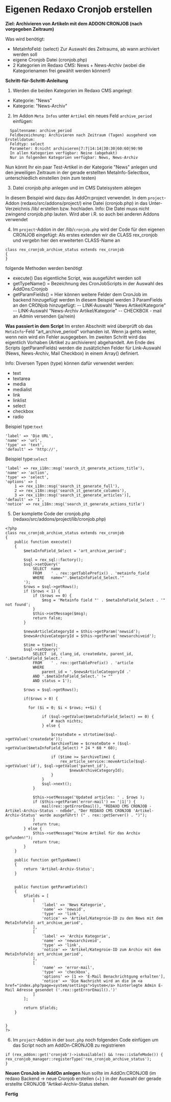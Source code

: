 # Eigenen Redaxo Cronjob erstellen

**Ziel: Archivieren von Artikeln mit dem ADDON:CRONJOB (nach vorgegeben Zeitraum)** 

Was wird benötigt:
- MetaInfoFeld: (select) Zur Auswahl des Zeitraums, ab wann archiviert werden soll
- eigene Cronjob Datei (cronjob.php)
- 2 Kategorien im Redaxo CMS: News + News-Archiv (wobei die Kategorienamen frei gewählt werden können!)

**Schritt-für-Schritt-Anleitung**

1. Werden die beiden Kategorien im Redaxo CMS angelegt:
- Kategorie: "News"
- Kategorie: "News-Archiv"

2. Im Addon `Meta Infos` unter `Artikel` ein neues Feld `archive_period` einfügen:

```
  Spaltenname: archive_period
  Feldbezeichnung: Archivieren nach Zeitraum (Tagen) ausgehend vom Erstelldatum:
  Feldtyp: select
  Parameter: 0:nicht archivieren|7:7|14:14|30:30|60:60|90:90
  In allen Kategorien verfügbar: Neine (abgehakt)
  Nur in folgenden Kategorien verfügbar: News, News-Archiv
```
Nun könnt Ihr ein paar Test-Artikel in der Kategorie "News" anlegen und den jeweiligen Zeitraum in der gerade erstellten MetaInfo-Selectbox, unterschiedlich einstellen (rein zum testen)

3. Datei cronjob.php anlegen und im CMS Dateisystem ablegen

In diesem Beispiel wird dazu das AddOn:project verwendet. In dem `project`-Addon (redaxo/src/addons/project/) eine Datei (cronjob.php) in das Unter-Verzeichnis /lib/ erstellen bzw. hochladen.
Info: Die Datei muss nicht zwingend cronjob.php lauten. Wird aber i.R. so auch bei anderen Addons verwendet


4. Im `project`-Addon in der /lib/`cronjob.php` wird der Code für den eigenen CRONJOB eingefügt:
Als erstes extenden wir die CLASS rex_cronjob und vergebn hier den erweiterten CLASS-Name an

```
class rex_cronjob_archive_status extends rex_cronjob
{
}
```

folgende Methoden werden benötigt
- execute() Das eigentliche Script, was ausgeführt werden soll
- getTypeName() = Bezeichnung des CronJobScripts in der Auswahl des AddOns:Cronjob
- getParamFields() = Hier können weitere Felder dem CronJob im backend hinzugefügt werden
In diesem Beispiel werden 3 ParamFields an den CRONjob hinzugefügt:
-- LINK-Auswahl "News Artikel/Kategorie"
-- LINK-Auswahl "News-Archiv Artikel/Kategorie"
-- CHECKBOX - mail an Admin versenden (ja/nein)

**Was passiert in dem Script**
Im ersten Abschnitt wird überprüft ob das `MetaInfo`-Feld "art_archive_period" vorhanden ist. Wenn ja gehts weiter, wenn nein wird ein Fehler ausgegeben.
Im zweiten Schritt wird das eigentlich Vorhaben (Artikel zu archivieren) abgehandelt. Am Ende des Scripts (getParamFields) werden die zusätzlichen Felder für Link-Auswahl (News, News-Archiv, Mail Checkbox) in einem Array() definiert.

Info: Diversen Typen (type) können dafür verwendet werden:
- text
- textarea
- media
- medialist
- link
- linklist
- select
- checkbox
- radio

Beispiel type:`text`
```
'label' => 'Die URL',
'name' => 'url',
'type' => 'text',
'default' => 'http://',
```

Beispiel type:`select`
```
'label' => rex_i18n::msg('search_it_generate_actions_title'),
'name' => 'action',
'type' => 'select',
'options' => [
    1 => rex_i18n::msg('search_it_generate_full'),
    2 => rex_i18n::msg('search_it_generate_columns'),
    3 => rex_i18n::msg('search_it_generate_articles')],
'default' => '1',
'notice' => rex_i18n::msg('search_it_generate_actions_title')
```


5. Der komplette Code der cronjob.php (redaxo/src/addons/project/lib/cronjob.php)
```
<?php
class rex_cronjob_archive_status extends rex_cronjob
{
    public function execute()
    {
        $metaInfoField_Select = 'art_archive_period';

        $sql = rex_sql::factory();
        $sql->setQuery('
            SELECT  name
            FROM    ' . rex::getTablePrefix() . 'metainfo_field
            WHERE   name="'.$metaInfoField_Select.'"
        ');
        $rows = $sql->getRows();
        if ($rows < 1) {
            if ($rows == 0) {
                $msg = 'Metainfo field "' . $metaInfoField_Select . '" not found';
            }
            $this->setMessage($msg);
            return false;
        }

        $newsArticleCategoryId = $this->getParam('newsid');
        $newsArchiveCategoryId = $this->getParam('newsarchiveid');

        $time = time();
        $sql->setQuery('
            SELECT  id, clang_id, createdate, parent_id, '.$metaInfoField_Select.'
            FROM    ' . rex::getTablePrefix() . 'article
            WHERE
                parent_id = '.$newsArticleCategoryId .'
            AND '.$metaInfoField_Select.' != ""
            AND status = 1');

        $rows = $sql->getRows();

        if($rows > 0) {

          for ($i = 0; $i < $rows; ++$i) {

                if ($sql->getValue($metaInfoField_Select) == 0) {
                    # mach nichts;
                } else {

                    $createDate = strtotime($sql->getValue('createdate'));
                    $archiveTime = $createDate + ($sql->getValue($metaInfoField_Select) * 24 * 60 * 60);

                    if ($time >= $archiveTime) {
                        rex_article_service::moveArticle($sql->getValue('id'), $sql->getValue('parent_id'),
                            $newsArchiveCategoryId);
                    }
                }
                $sql->next();
            }

            $this->setMessage('Updated articles: ' . $rows );
            if ($this->getParam('error-mail') == '|1|') {
                mail(rex::getErrorEmail(), "REDAXO CMS CRONJOB - Artikel-Archiv-Status - ndbde", "Der REDAXO CMS CRONJOB 'Artikel-Archiv-Status' wurde ausgeführt! (" . rex::getServer() . ")");
            }
            return true;
        } else {
            $this->setMessage("Keine Artikel für das Archiv gefunden!");
            return true;
        }
    }

    public function getTypeName()
    {
        return 'Artikel-Archiv-Status';
    }


    public function getParamFields()
    {
        $fields = [
            [
                'label' => 'News Kategorie',
                'name' => 'newsid',
                'type' => 'link',
                'notice' => 'Artikel/Kategroie-ID zu den News mit dem MetaInfoFeld: art_archive_period',
            ],
            [
                'label' => 'Archiv Kategorie',
                'name' => 'newsarchiveid',
                'type' => 'link',
                'notice' => 'Artikel/Kategroie-ID zum Archiv mit dem MetaInfoFeld: art_archive_period',
            ],
            [
                'name' => 'error-mail',
                'type' => 'checkbox',
                'options' => [1 => 'E-Mail Benachrichtgung erhalten'],
                'notice' => 'Die Nachricht wird an die im <a href="index.php?page=system/settings">System</a> hinterlegte Admin E-Mail Adresse gesendet ('.rex::getErrorEmail().')'
            ]
        ];

        return $fields;
    }


}
?>
```

6. Im `project`-Addon in der `boot.php` noch folgenden Code einfügen um das Script noch am AddOn-CRONJOB zu registrieren
```
if (rex_addon::get('cronjob')->isAvailable() && !rex::isSafeMode()) {
rex_cronjob_manager::registerType('rex_cronjob_archive_status');
}
```


**Neuen CronJob im AddOn anlegen**
Nun sollte im AddOn:CRONJOB (im redaxo Backend -> neue Cronjob erstellen (+) ) in der Auswahl der gerade erstellte CRONJOB "Artikel-Archiv-Status stehen.


**Fertig**
